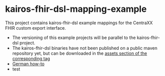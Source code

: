 # kairos-fhir-dsl-mapping-example
This project contains kairos-fhir-dsl example mappings for the CentraXX FHIR custom export interface.

* The versioning of this example projects will be parallel to the kairos-fhir-dsl project.
* The kairos-fhir-dsl binaries have not been published on a public maven repository yet, but can be downloaded in the [assets section of the corresponding tag](https://github.com/kairosmike/kairos-fhir-dsl-mapping-example/releases)
* [German how-to ](/CXX_FHIR_Custom_Export.pdf)
* test